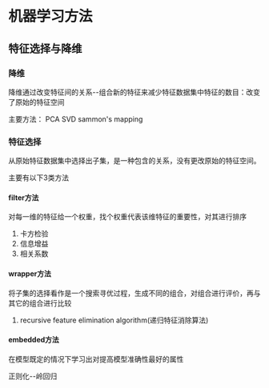 # 机器学习方法

## 特征选择与降维

### 降维

降维通过改变特征间的关系--组合新的特征来减少特征数据集中特征的数目：改变了原始的特征空间

主要方法： PCA SVD sammon's mapping

### 特征选择

从原始特征数据集中选择出子集，是一种包含的关系，没有更改原始的特征空间。

主要有以下3类方法

#### filter方法

对每一维的特征给一个权重，找个权重代表该维特征的重要性，对其进行排序

1. 卡方检验
2. 信息增益
3. 相关系数

#### wrapper方法

将子集的选择看作是一个搜索寻优过程，生成不同的组合，对组合进行评价，再与其它的组合进行比较

1. recursive feature elimination algorithm(递归特征消除算法)

#### embedded方法

在模型既定的情况下学习出对提高模型准确性最好的属性

正则化--岭回归